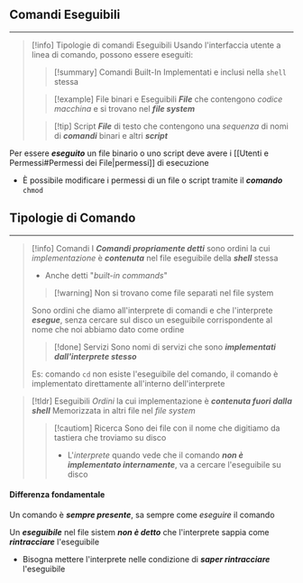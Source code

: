 ## Comandi Eseguibili
---
>[!info] Tipologie di comandi Eseguibili
>Usando l'interfaccia utente a linea di comando, possono essere eseguiti:
>>[!summary] Comandi Built-In
>>Implementati e inclusi nella `shell` stessa
>
>>[!example] File binari e Eseguibili
>>***File*** che contengono *codice macchina* e si trovano nel ***file system***
>
>>[!tip] Script
>>***File*** di testo che contengono una *sequenza* di nomi di ***comandi*** binari e altri ***script***

Per essere ***eseguito*** un file binario o uno script deve avere i [[Utenti e Permessi#Permessi dei File|permessi]] di esecuzione
- È possibile modificare i permessi di un file o script tramite il ***comando*** `chmod`

## Tipologie di Comando
---
>[!info] Comandi
>I ***Comandi propriamente detti*** sono ordini la cui *implementazione* è ***contenuta*** nel file eseguibile della ***shell*** stessa
>- Anche detti "*built-in commands*"
> 
>>[!warning] Non si trovano come file separati nel file system
>
>Sono ordini che diamo all'interprete di comandi e che l'interprete ***esegue***, senza cercare sul disco un eseguibile corrispondente al nome che noi abbiamo dato come ordine
>>[!done] Servizi
>>Sono nomi di servizi che sono ***implementati dall'interprete stesso***
>
>Es: comando `cd` non esiste l'eseguibile del comando, il comando è implementato direttamente all'interno dell'interprete

>[!tldr] Eseguibili
> *Ordini* la cui implementazione è ***contenuta fuori dalla shell***
> Memorizzata in altri file nel *file system*
> >[!cautiom] Ricerca
>> Sono dei file con il nome che digitiamo da tastiera che troviamo su disco
>> - L'*interprete* quando vede che il comando ***non è implementato internamente***, va a cercare l'eseguibile su disco

#### Differenza fondamentale
Un comando è ***sempre presente***, sa sempre come *eseguire* il comando

Un ***eseguibile*** nel file sistem ***non è detto*** che l'interprete sappia come ***rintracciare*** l'eseguibile
- Bisogna mettere l'interprete nelle condizione di ***saper rintracciare*** l'eseguibile